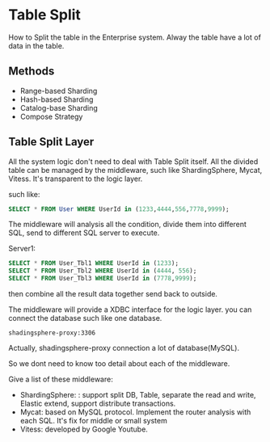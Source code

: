 # Table Split

How to Split the table in the Enterprise system. Alway the table have a lot of data in the table. 

## Methods

* Range-based Sharding
* Hash-based Sharding
* Catalog-base Sharding
* Compose Strategy

## Table Split Layer

All the system logic don't need to deal with Table Split itself. All the divided table can be managed by the middleware, such like ShardingSphere, Mycat, Vitess. It's transparent to the logic layer.

such like:

```sql
SELECT * FROM User WHERE UserId in (1233,4444,556,7778,9999);
```

The middleware will analysis all the condition, divide them into different SQL, send to different SQL server to execute.

Server1:

```sql
SELECT * FROM User_Tbl1 WHERE UserId in (1233);
SELECT * FROM User_Tbl2 WHERE UserId in (4444, 556);
SELECT * FROM User_Tbl3 WHERE UserId in (7778,9999);
```

then combine all the result data together send back to outside.

The middleware will provide a XDBC interface for the logic layer.
you can connect the database such like one database.

```
shadingsphere-proxy:3306
```

Actually, shadingsphere-proxy connection a lot of database(MySQL).

So we dont need to know too detail about each of the middleware.

Give a list of these middleware:

* ShardingSphere: : support split DB, Table, separate the read and write, Elastic extend, support distribute transactions.
* Mycat: based on MySQL protocol. Implement the router analysis with each SQL. It's fix for middle or small system
* Vitess: developed by Google Youtube.